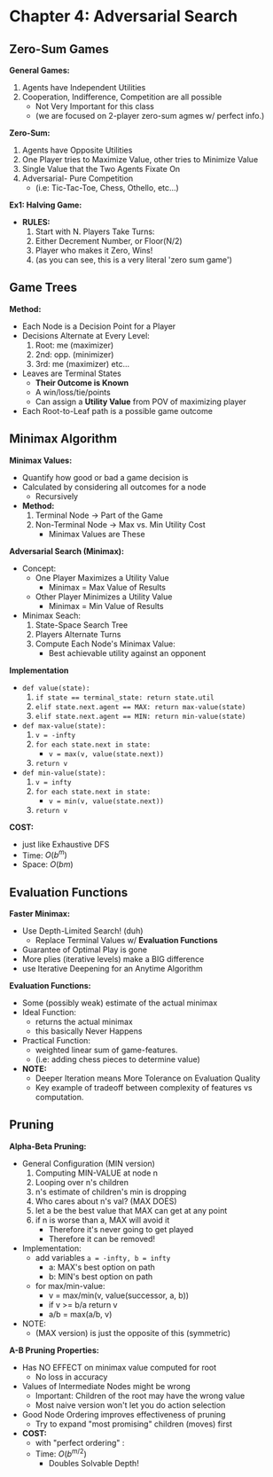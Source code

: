 # Chapter 4: Adversarial Search 

## Zero-Sum Games 
**General Games:**
1. Agents have Independent Utilities 
2. Cooperation, Indifference, Competition are all possible
    - Not Very Important for this class 
    - (we are focused on 2-player zero-sum agmes w/ perfect info.)

**Zero-Sum:**
1. Agents have Opposite Utilities 
2. One Player tries to Maximize Value, other tries to Minimize Value 
3. Single Value that the Two Agents Fixate On 
4. Adversarial- Pure Competition 
    - (i.e: Tic-Tac-Toe, Chess, Othello, etc...)

**Ex1: Halving Game:**
- **RULES:**
    1. Start with N. Players Take Turns: 
    2. Either Decrement Number, or Floor(N/2)
    3. Player who makes it Zero, Wins! 
    4. (as you can see, this is a very literal 'zero sum game')

## Game Trees
**Method:**
- Each Node is a Decision Point for a Player 
- Decisions Alternate at Every Level: 
    1. Root: me (maximizer)
    2. 2nd: opp. (minimizer)
    3. 3rd: me (maximizer)  etc... 
- Leaves are Terminal States 
    - **Their Outcome is Known**
    - A win/loss/tie/points
    - Can assign a **Utility Value** from POV of maximizing player
- Each Root-to-Leaf path is a possible game outcome

## Minimax Algorithm
**Minimax Values:**
- Quantify how good or bad a game decision is
- Calculated by considering all outcomes for a node
    - Recursively 
- **Method:**
    1. Terminal Node -> Part of the Game 
    2. Non-Terminal Node -> Max vs. Min Utility Cost 
        - Minimax Values are These

**Adversarial Search (Minimax):**
- Concept:
    - One Player Maximizes a Utility Value 
        - Minimax = Max Value of Results
    - Other Player Minimizes a Utility Value
        - Minimax = Min Value of Results
- Minimax Seach:
    1. State-Space Search Tree
    2. Players Alternate Turns 
    3. Compute Each Node's Minimax Value:
        - Best achievable utility against an opponent

**Implementation**
- `def value(state):`
    1. `if state == terminal_state: return state.util`
    2. `elif state.next.agent == MAX: return max-value(state)`
    3. `elif state.next.agent == MIN: return min-value(state)`
- `def max-value(state):`
    1. `v = -infty` 
    2. `for each state.next in state:`
        - `v = max(v, value(state.next))`
    3. `return v`
- `def min-value(state):`
    1. `v = infty` 
    2. `for each state.next in state:`
        - `v = min(v, value(state.next))`
    3. `return v`

**COST:**
- just like Exhaustive DFS
- Time: $O(b^m)$
- Space: $O(bm)$

## Evaluation Functions 
**Faster Minimax:**
- Use Depth-Limited Search! (duh)
    - Replace Terminal Values w/ **Evaluation Functions**
- Guarantee of Optimal Play is gone 
- More plies (iterative levels) make a BIG difference
- use Iterative Deepening for an Anytime Algorithm

**Evaluation Functions:**
- Some (possibly weak) estimate of the actual minimax 
- Ideal Function:
    - returns the actual minimax 
    - this basically Never Happens
- Practical Function:
    - weighted linear sum of game-features. 
    - (i.e: adding chess pieces to determine value)
- **NOTE:**
    - Deeper Iteration means More Tolerance on Evaluation Quality
    - Key example of tradeoff between complexity of features vs computation.

## Pruning
**Alpha-Beta Pruning:**
- General Configuration (MIN version)
    1. Computing MIN-VALUE at node n 
    2. Looping over n's children
    3. n's estimate of children's min is dropping 
    4. Who cares about n's val? (MAX DOES)
    5. let a be the best value that MAX can get at any point
    6. if n is worse than a, MAX will avoid it
        - Therefore it's never going to get played 
        - Therefore it can be removed!
- Implementation: 
    - add variables `a = -infty, b = infty`
        - a: MAX's best option on path
        - b: MIN's best option on path
    - for max/min-value: 
        - v = max/min(v, value(successor, a, b))
        - if v >= b/a return v
        - a/b = max(a/b, v)
- NOTE: 
    - (MAX version) is just the opposite of this (symmetric)

**A-B Pruning Properties:**
- Has NO EFFECT on minimax value computed for root 
    - No loss in accuracy
- Values of Intermediate Nodes might be wrong 
    - Important: Children of the root may have the wrong value 
    - Most naive version won't let you do action selection 
- Good Node Ordering improves effectiveness of pruning
    - Try to expand "most promising" children (moves) first
- **COST:**
    - with "perfect ordering" :
    - Time: $O(b^{m/2})$
        - Doubles Solvable Depth! 

